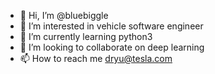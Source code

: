 - 👋 Hi, I’m @bluebiggle
- 👀 I’m interested in vehicle software engineer
- 🌱 I’m currently learning python3
- 💞️ I’m looking to collaborate on deep learning
- 📫 How to reach me dryu@tesla.com

<!---
bluebiggle/bluebiggle is a ✨ special ✨ repository because its `README.md` (this file) appears on your GitHub profile.
You can click the Preview link to take a look at your changes.
--->
